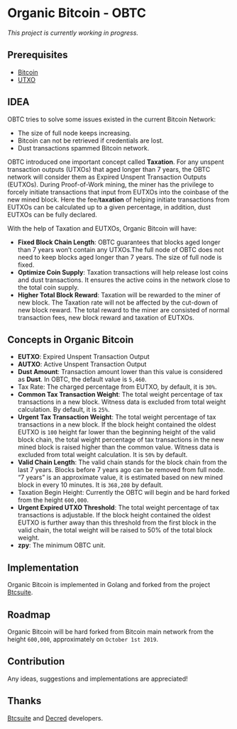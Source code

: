 # Organic Bitcoin - OBTC

*This project is currently working in progress.*

## Prerequisites
- [Bitcoin](https://bitcoin.org/en/)
- [UTXO](https://bitcoin.org/en/glossary/unspent-transaction-output)

## IDEA

OBTC tries to solve some issues existed in the current Bitcoin Network:
- The size of full node keeps increasing.
- Bitcoin can not be retrieved if credentials are lost.
- Dust transactions spammed Bitcoin network.

OBTC introduced one important concept called **Taxation**. For any unspent transaction outputs (UTXOs) that aged longer than 7 years, the OBTC network will consider them as Expired Unspent Transaction Outputs (EUTXOs).  During Proof-of-Work mining, the miner has the privilege to forcely initiate transactions that input from EUTXOs into the coinbase of the new mined block. Here the fee/**taxation** of helping initiate transactions from EUTXOs can be calculated up to a given percentage, in addition, dust EUTXOs can be fully declared.

With the help of Taxation and EUTXOs, Organic Bitcoin will have:
- **Fixed Block Chain Length**: OBTC guarantees that blocks aged longer than 7 years won’t contain any UTXOs.The full node of OBTC does not need to keep blocks aged longer than 7 years. The size of full node is fixed. 
- **Optimize Coin Supply**: Taxation transactions will help release lost coins and dust transactions. It ensures the active coins in the network close to the total coin supply. 
- **Higher Total Block Reward**: Taxation will be rewarded to the miner of new block. The Taxation rate will not be affected by the cut-down of new block reward. The total reward to the miner are consisted of normal transaction fees, new block reward and taxation of EUTXOs.

## Concepts in Organic Bitcoin
- **EUTXO**: Expired Unspent Transaction Output
- **AUTXO**: Active Unspent Transaction Output
- **Dust Amount**: Transaction amount lower than this value is considered as **Dust**. In OBTC, the default value is `5,460`.
- Tax Rate: The charged percentage from EUTXO, by default, it is `30%`.
- **Common Tax Transaction Weight**: The total weight percentage of tax transactions in a new block. Witness data is excluded from total weight calculation. By default, it is `25%`.
- **Urgent Tax Transaction Weight**: The total weight percentage of tax transactions in a new block. If the block height contained the oldest EUTXO is `100` height far lower than the beginning height of the valid block chain, the total weight percentage of tax transactions in the new mined block is raised higher than the common value. Witness data is excluded from total weight calculation. It is `50%` by default.
- **Valid Chain Length**: The valid chain stands for the block chain from the last 7 years. Blocks before 7 years ago can be removed from full node. “7 years” is an approximate value, it is estimated based on new mined block in every 10 minutes. It is `368,208` by default.
- Taxation Begin Height: Currently the OBTC will begin and be hard forked from the height `600,000`.
- **Urgent Expired UTXO Threshold**: The total weight percentage of tax transactions is adjustable. If the block height contained the oldest EUTXO is further away than this threshold from the first block in the valid chain, the total weight will be raised to 50% of the total block weight.
- **zpy**: The minimum OBTC unit.

## Implementation
Organic Bitcoin is implemented in Golang and forked from the project [Btcsuite](https://github.com/btcsuite).

## Roadmap
Organic Bitcoin will be hard forked from Bitcoin main network from the height `600,000`, approximately on `October 1st 2019`.

## Contribution
Any ideas, suggestions and implementations are appreciated!

## Thanks
[Btcsuite](https://github.com/orgs/btcsuite/people) and [Decred](https://github.com/orgs/decred/people) developers.
